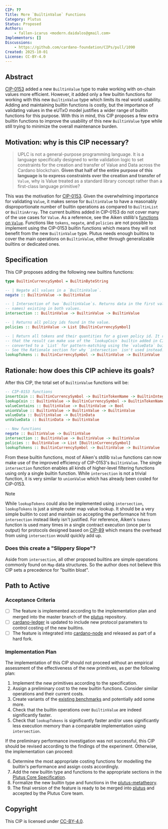 ```yaml
---
CIP: ??
Title: More `BuiltinValue` Functions
Category: Plutus
Status: Proposed
Authors:
    - fallen-icarus <modern.daidalos@gmail.com>
Implementors: []
Discussions: 
    - https://github.com/cardano-foundation/CIPs/pull/1090
Created: 2025-10-01
License: CC-BY-4.0
---
```


## Abstract

[CIP-0153][1] added a new `BuiltinValue` type to make working with on-chain values more efficient.
However, it added only a few builtin functions for working with this new `BuiltinValue` type which
limits its real world usability. Adding and maintaining builtin functions is costly, but the
importance of validating values in the eUTxO model justifies a wider range of builtin functions for
this purpose. With this in mind, this CIP proposes a few extra builtin functions to improve the
usability of this new `BuiltinValue` type while still trying to minimize the overall maintenance
burden.

## Motivation: why is this CIP necessary?

> UPLC is not a general-purpose programming language. It is a language specifically designed to
> write validation logic to set constraints for the creation and transfer of Value and Data across
> the Cardano blockchain. **Given that half of the entire purpose of this language is to express
> constraints over the creation and transfer of** `Value`, why is Value treated as a standard
> library concept rather than a first-class language primitive?

This was the motivation for [CIP-0153][1]. Given the overwhelming importance for validating `Value`,
it makes sense for `BuiltinValue` to have a reasonably disproportionate number of builtin operations
as compared to `BuiltinList` or `BuiltinArray`. The current builtins added in CIP-0153 do not cover
many of the use cases for `Value`. As a reference, see the Aiken stdlib's [functions on `Value`][2].
Functions like `tokens`, `negate`, and `policies` are not possible to implement using the CIP-0153
builtin functions which means they will not benefit from the new `BuiltinValue` type. Plutus needs
enough builtins to cover the main operations on `BuiltinValue`, either through generalizable
builtins or dedicated ones.

## Specification

This CIP proposes adding the following new builtins functions:

```haskell
type BuiltinCurrencySymbol = BuiltinByteString

-- | Negate all values in a `BuiltinValue`.
negate :: BuiltinValue -> BuiltinValue

-- | Intersection of two `BuiltinValue`s. Returns data in the first value for the (policy ids, token
-- names) existing in both values.
intersection :: BuiltinValue -> BuiltinValue -> BuiltinValue

-- | Returns all policy ids found in the value.
policies :: BuiltinValue -> List [BuiltinCurrencySymbol]

-- | Return all tokens and their quantities for a given policy id. It returns a `BuiltinValue` so
-- that the result can make use of the `lookupCoin` builtin added in CIP-0153. It can always be
-- converted to a `List` for pattern-matching using the `valueData` builtin added in CIP-0153.
-- See the Rationale section for why `intersection` isn't used instead.
lookupTokens :: BuiltinCurrencySymbol -> BuiltinValue -> BuiltinValue
```

## Rationale: how does this CIP achieve its goals?

After this CIP, the total set of `BuiltinValue` functions will be:

```haskell
-- CIP-0153 functions
insertCoin :: BuiltinCurrencySymbol -> BuiltinTokenName -> BuiltinInteger -> BuiltinValue -> BuiltinValue
lookupCoin :: BuiltinValue -> BuiltinCurrencySymbol -> BuiltinTokenName -> BuiltinInteger
valueContains :: BuiltinValue -> BuiltinValue -> Bool
unionValue :: BuiltinValue -> BuiltinValue -> BuiltinValue
valueData :: BuiltinValue -> BuiltinData
unValueData :: BuiltinData -> BuiltinValue

-- New functions
negate :: BuiltinValue -> BuiltinValue
intersection :: BuiltinValue -> BuiltinValue -> BuiltinValue
policies :: BuiltinValue -> List [BuiltinCurrencySymbol]
lookupTokens :: BuiltinCurrencySymbol -> BuiltinValue -> BuiltinValue
```

From these builtin functions, most of Aiken's stdlib `Value` functions can now make use of the
improved efficiency of CIP-0153's `BuiltinValue`. The single `intersection` function enables all
kinds of higher-level filtering functions using only a single builtin function. While `intersection`
is not a trivial function, it is very similar to `unionValue` which has already been costed for
CIP-0153.

> [!NOTE] 
> While `lookupTokens` could also be implemented using `intersection`, `lookupTokens` is just a
> simple outer map value lookup. It should be a very simple builtin to cost and maintain so
> accepting the performance hit from `intersection` instead likely isn't justified. For reference,
> Aiken's `tokens` function is used many times in a single contract execution (once per tx output)
> for protocols designed based on [CIP-89][9] which means the overhead from using `intersection`
> would quickly add up.

### Does this create a "Slippery Slope"?

Aside from `intersection`, all other proposed builtins are simple operations commonly found on `Map`
data structures. So the author does not believe this CIP sets a precedence for "builtin bloat".

## Path to Active

### Acceptance Criteria

- [ ] The feature is implemented according to the implementation plan and merged into
the master branch of the [plutus][3] repository.
- [ ] [cardano-ledger][4] is updated to include new protocol parameters to control costing of
the new builtins.
- [ ] The feature is integrated into [cardano-node][5] and released as part of a hard fork.

### Implementation Plan

The implementation of this CIP should not proceed without an empirical assessment of the
effectiveness of the new primitives, as per the following plan:

1. Implement the new primitives according to the specification.
2. Assign a preliminary cost to the new builtin functions. Consider similar operations and their
   current costs.
3. Create variants of the [existing benchmarks][6] and potentially add some more.
4. Check that the builtin operations over `BuiltinValue` are indeed significantly faster.
5. Check that `lookupTokens` is significantly faster and/or uses significantly less execution memory
   than a comparable implementation using `intersection`.

If the preliminary performance investigation was not successful, this CIP should be revised
according to the findings of the experiment. Otherwise, the implementation can proceed:

6. Determine the most appropriate costing functions for modelling the builtin's performance
and assign costs accordingly.
7. Add the new builtin type and functions to the appropriate sections in the [Plutus Core
Specification][7].
8. Formalize the new builtin type and functions in the [plutus-metatheory][8].
9. The final version of the feature is ready to be merged into [plutus][3] and accepted by
the Plutus Core team.

## Copyright
This CIP is licensed under [CC-BY-4.0](https://creativecommons.org/licenses/by/4.0/legalcode).

[1]: https://github.com/cardano-foundation/CIPs/tree/master/CIP-0153/README.md "CIP-0153"
[2]: https://aiken-lang.github.io/stdlib/cardano/assets.html "Aiken `Value` functions"
[3]: https://github.com/IntersectMBO/plutus/ "plutus"
[4]: https://github.com/IntersectMBO/cardano-ledger "cardano-ledger"
[5]: https://github.com/IntersectMBO/cardano-node "cardano-node"
[6]: https://github.com/IntersectMBO/plutus/tree/master/plutus-benchmark/script-contexts "script-context-benchmarks"
[7]: https://plutus.cardano.intersectmbo.org/resources/plutus-core-spec.pdf "Formal Specification of the Plutus Core Language"
[8]: https://github.com/IntersectMBO/plutus/tree/master/plutus-metatheory "plutus-metatheory"
[9]: https://github.com/cardano-foundation/CIPs/blob/master/CIP-0089/README.md "Beacon Tokens CIP"
